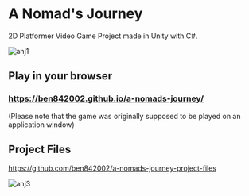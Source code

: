 # A Nomad's Journey
2D Platformer Video Game Project made in Unity with C#.  


![anj1](https://user-images.githubusercontent.com/78128664/187117190-914d0a03-630d-4a2c-b078-e293f224dfc5.png)

## Play in your browser
### https://ben842002.github.io/a-nomads-journey/  
(Please note that the game was originally supposed to be played on an application window)

## Project Files
https://github.com/ben842002/a-nomads-journey-project-files

![anj3](https://user-images.githubusercontent.com/78128664/187117199-43c1f872-4e99-4218-8d84-65f7354b6900.png)

